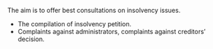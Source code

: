 The aim is to offer best consultations on insolvency issues.
- The compilation of insolvency petition.
- Complaints against administrators, complaints against creditors’ decision.